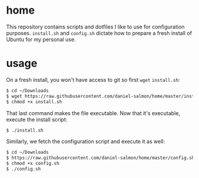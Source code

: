 # home

This repository contains scripts and dotfiles I like to use for configuration
purposes. `install.sh` and `config.sh` dictate how to prepare a fresh install
of Ubuntu for my personal use.

# usage

On a fresh install, you won't have access to git so first `wget` `install.sh`:

```sh
$ cd ~/Downloads
$ wget https://raw.githubusercontent.com/daniel-salmon/home/master/install.sh
$ chmod +x install.sh
```

That last command makes the file executable. Now that it's executable, execute
the install script:

```sh
$ ./install.sh
```

Similarly, we fetch the configuration script and execute it as well:

```sh
$ cd ~/Downloads
$ https://raw.githubusercontent.com/daniel-salmon/home/master/config.sh
$ chmod +x config.sh
$ ./config.sh
```

